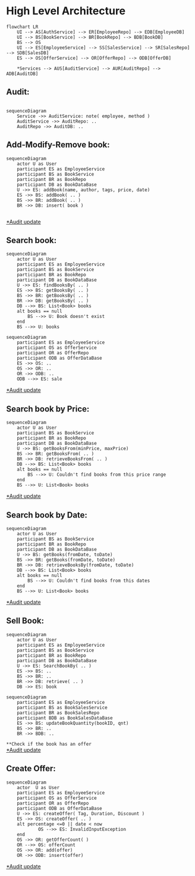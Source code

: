 # High Level Architecture
```mermaid
flowchart LR
    UI --> AS[AuthService] --> ER[EmployeeRepo] --> EDB[EmployeeDB]
    UI --> BS[BookService] --> BR[BookRepo] --> BDB[BookDB]
    BS --> OS
    UI --> ES[EmployeeService] --> SS[SalesService] --> SR[SalesRepo] --> SDB[SalesDB]
    ES --> OS[OfferService] --> OR[OfferRepo] --> ODB[OfferDB]
    
    *Services --> AUS[AuditService] --> AUR[AuditRepo] --> ADB[AuditDB]
```

[//]: # (- Server)

[//]: # (```mermaid)

[//]: # (flowchart LR)

[//]: # (    TCP_Server --> Controller --> Service --> Repo --> Files)

[//]: # (```)

## Audit:
```mermaid

sequenceDiagram
    Service ->> AuditService: note( employee, method )
    AuditService ->> AuditRepo: ..
    AuditRepo ->> AuditDB: ..
```

## Add-Modify-Remove  book:
```mermaid
sequenceDiagram
    actor U as User
    participant ES as EmployeeService
    participant BS as BookService
    participant BR as BookRepo
    participant DB as BookDataBase
    U ->> ES: addBook(name, author, tags, price, date)
    ES ->> BS: addBook( .. )
    BS ->> BR: addBook( .. )
    BR ->> DB: insert( book )
    
```
[*Audit update](#audit)


## Search book:
```mermaid
sequenceDiagram
    actor U as User
    participant ES as EmployeeService
    participant BS as BookService
    participant BR as BookRepo
    participant DB as BookDataBase
    U ->> ES: findBooksBy( .. )
    ES ->> BS: getBooksBy( .. )
    BS ->> BR: getBooksBy( .. )
    BR ->> DB: getBooksBy( .. )
    DB -->> BS: List<Book> books
    alt books == null
        BS -->> U: Book doesn't exist
    end
    BS -->> U: books
```
```mermaid
sequenceDiagram
    participant ES as EmployeeService
    participant OS as OfferService
    participant OR as OfferRepo
    participant ODB as OfferDataBase
    ES ->> OS: ..
    OS ->> OR: ..
    OR ->> ODB: ..
    ODB -->> ES: sale
```
[*Audit update](#audit)




## Search book by Price:
```mermaid
sequenceDiagram
    actor U as User
    participant BS as BookService
    participant BR as BookRepo
    participant DB as BookDataBase
    U ->> BS: getBooksFrom(minPrice, maxPrice)
    BS ->> BR: getBooksFrom( .. )
    BR ->> DB: retrieveBooksFrom( .. )
    DB -->> BS: List<Book> books
    alt books == null
        BS -->> U: Couldn't find books from this price range
    end
    BS -->> U: List<Book> books

```
[*Audit update](#audit)

## Search book by Date:
```mermaid
sequenceDiagram
    actor U as User
    participant BS as BookService
    participant BR as BookRepo
    participant DB as BookDataBase
    U ->> BS: getBooks(fromDate, toDate)
    BS ->> BR: getBooks(fromDate, toDate)
    BR ->> DB: retrieveBooksBy(fromDate, toDate)
    DB -->> BS: List<Book> books
    alt books == null
        BS -->> U: Couldn't find books from this dates
    end
    BS -->> U: List<Book> books

```
[*Audit update](#audit)

## Sell Book:
```mermaid
sequenceDiagram
    actor U as User
    participant ES as EmployeeService
    participant BS as BookService
    participant BR as BookRepo
    participant DB as BookDataBase
    U ->> ES: SearchBookBy( .. )
    ES ->> BS: ..
    BS ->> BR: ..
    BR ->> DB: retrieve( .. )
    DB ->> ES: book
```
```mermaid
sequenceDiagram
    participant ES as EmployeeService
    participant BS as BookSalesService
    participant BR as BookSalesRepo
    participant BDB as BookSalesDataBase
    ES ->> BS: updateBookQuantity(bookID, qnt)
    BS ->> BR: ..
    BR ->> BDB: ..
```
```**Check if the book has an offer``` <br>
[*Audit update](#audit)

## Create Offer:
```mermaid
sequenceDiagram
    actor  U as User
    participant ES as EmployeeService
    participant OS as OfferService
    participant OR as OfferRepo
    participant ODB as OfferDataBase
    U ->> ES: createOffer( Tag, Duration, Discount )
    ES ->> OS: createOffer( .. )
    alt percentage <=0 || date < now 
            OS -->> ES: InvalidInputException
    end
    OS ->> OR: getOfferCount( )
    OR -->> OS: offerCount
    OS ->> OR: add(offer)
    OR ->> ODB: insert(offer)
```
[*Audit update](#audit)
